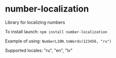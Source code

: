 # number-localization
Library for localizing numbers

To install launch:
<code>npm install number-localization</code>

Example of using:
<code>NumberL10N.toWords(123456, "ru")</code>

Supported locales: "ru", "en", "lv"
